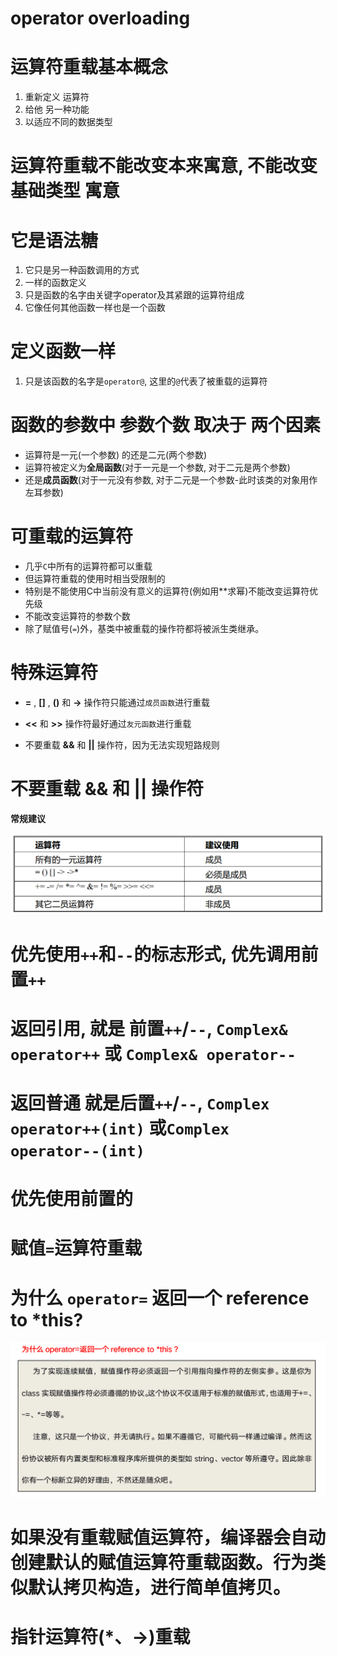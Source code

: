 
# **operator overloading**
# 运算符重载基本概念

1. 重新定义  运算符
2. 给他 另一种功能
3. 以适应不同的数据类型

# 运算符重载不能改变本来寓意, 不能改变 基础类型 寓意


# 它是语法糖

1. 它只是另一种函数调用的方式
2. 一样的函数定义
3. 只是函数的名字由关键字operator及其紧跟的运算符组成
4. 它像任何其他函数一样也是一个函数



# 定义函数一样

1. 只是该函数的名字是`operator@`, 这里的`@`代表了被重载的运算符

# 函数的参数中 参数个数 取决于 两个因素

- 运算符是一元(一个参数) 的还是二元(两个参数)
- 运算符被定义为**全局函数**(对于一元是一个参数, 对于二元是两个参数)
- 还是**成员函数**(对于一元没有参数, 对于二元是一个参数-此时该类的对象用作左耳参数)




# 可重载的运算符

- 几乎`C`中所有的运算符都可以重载
- 但运算符重载的使用时相当受限制的
- 特别是不能使用C中当前没有意义的运算符(例如用**求幂)不能改变运算符优先级
- 不能改变运算符的参数个数
- 除了赋值号(`=`)外，基类中被重载的操作符都将被派生类继承。


# 特殊运算符

-   **=** , **[]** , **()** 和 **->** 操作符只能通过`成员函数`进行重载

-   **<<** 和 **>>** 操作符最好通过`友元函数`进行重载

-   不要重载 **&&** 和 **||** 操作符，因为无法实现短路规则


# 不要重载 **&&** 和 **||** 操作符

**常规建议**

![cpp4data021](images/cpp4data021.png)



# 优先使用`++`和`--`的标志形式, 优先调用前置`++`




# 返回引用, 就是 前置`++`/`--`, `Complex& operator++` 或 `Complex& operator--`

# 返回普通 就是后置`++`/`--`, `Complex  operator++(int)` 或`Complex  operator--(int)`


# 优先使用前置的






# 赋值`=`运算符重载



# 为什么 `operator=` 返回一个 reference to *this?

![cpp4data024](images/cpp4data024.png)



# 如果没有重载赋值运算符，编译器会自动创建默认的赋值运算符重载函数。行为类似默认拷贝构造，进行简单值拷贝。




# 指针运算符(*、->)重载



